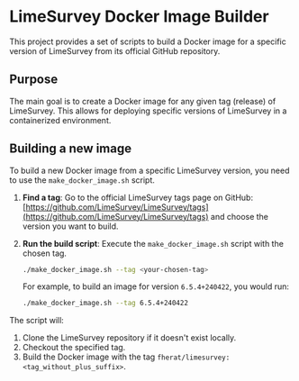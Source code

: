 # LimeSurvey Docker Image Builder

This project provides a set of scripts to build a Docker image for a specific version of LimeSurvey from its official GitHub repository.

## Purpose

The main goal is to create a Docker image for any given tag (release) of LimeSurvey. This allows for deploying specific versions of LimeSurvey in a containerized environment.

## Building a new image

To build a new Docker image from a specific LimeSurvey version, you need to use the `make_docker_image.sh` script.

1.  **Find a tag**: Go to the official LimeSurvey tags page on GitHub: [https://github.com/LimeSurvey/LimeSurvey/tags](https://github.com/LimeSurvey/LimeSurvey/tags) and choose the version you want to build.

2.  **Run the build script**: Execute the `make_docker_image.sh` script with the chosen tag.

    ```bash
    ./make_docker_image.sh --tag <your-chosen-tag>
    ```

    For example, to build an image for version `6.5.4+240422`, you would run:

    ```bash
    ./make_docker_image.sh --tag 6.5.4+240422
    ```

The script will:
1.  Clone the LimeSurvey repository if it doesn't exist locally.
2.  Checkout the specified tag.
3.  Build the Docker image with the tag `fherat/limesurvey:<tag_without_plus_suffix>`.
